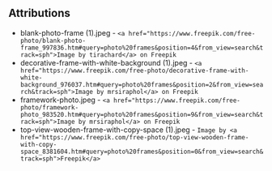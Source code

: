 ## Attributions

- blank-photo-frame (1).jpeg - `<a href="https://www.freepik.com/free-photo/blank-photo-frame_997836.htm#query=photo%20frames&position=4&from_view=search&track=sph">Image by tirachard</a> on Freepik`
- decorative-frame-with-white-background (1).jpeg - `<a href="https://www.freepik.com/free-photo/decorative-frame-with-white-background_976037.htm#query=photo%20frames&position=2&from_view=search&track=sph">Image by mrsiraphol</a> on Freepik`
- framework-photo.jpeg - `<a href="https://www.freepik.com/free-photo/framework-photo_983520.htm#query=photo%20frames&position=9&from_view=search&track=sph">Image by mrsiraphol</a> on Freepik`
- top-view-wooden-frame-with-copy-space (1).jpeg - `Image by <a href="https://www.freepik.com/free-photo/top-view-wooden-frame-with-copy-space_8381604.htm#query=photo%20frames&position=0&from_view=search&track=sph">Freepik</a>`
